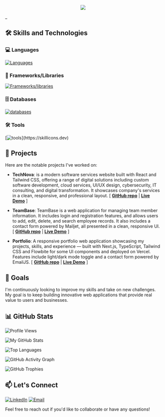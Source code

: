 <p align="center">
  <a href="https://github.com/DenverCoder1/readme-typing-svg">
    <img src="https://readme-typing-svg.herokuapp.com?lines=Hello,+I'm+Izzeddin+Samara+👋;I'm+a+Full+Stack+Developer+💻;Turning+ideas+into+real-world+web+applications+🌍&center=true&width=2500&height=500&size=80&color=%23009C91">
  </a>
</p

_
## 🛠 Skills and Technologies

### 💻 Languages
[![Languages](https://skillicons.dev/icons?i=html,css,js,ts,py)](https://skillicons.dev)
### 🚀 Frameworks/Libraries
[![Frameworks/libraries](https://skillicons.dev/icons?i=django,react,nextjs,express,bootstrap,tailwindcss)](https://skillicons.dev)
### 🗄 Databases
[![databases](https://skillicons.dev/icons?i=mysql,mongodb)](https://skillicons.dev)
### 🛠 Tools
[![tools](https://skillicons.dev/icons?i=postman,mysql,git,github,)](https://skillicons.dev)

## 🚀 Projects
Here are the notable projects I've worked on:

- **TechNova**: is a modern software services website built with React and Tailwind CSS, offering a range of digital solutions including custom software development, cloud services, UI/UX design, cybersecurity, IT consulting, and digital transformation. It showcases company's services in a clean, responsive, and professional layout. [ **[GitHub repo](https://github.com/Izzeddin-Samara/TechNova)** | **[Live Demo](https://tech-nova-tawny.vercel.app/)** ]

- **TeamBase**: TeamBase is a web application for managing team member information. It includes login and registration features, and allows users to add, edit, delete, and search employee records. It also includes a contact form powered by Mailjet, all presented in a clean, responsive UI. [ **[GitHub repo](https://github.com/Izzeddin-Samara/TeamBase)** | **[Live Demo](https://team-base-dd23.vercel.app/)** ]

- **Portfolio**: A responsive portfolio web application showcasing my projects, skills, and experience — built with Next.js, TypeScript, Tailwind CSS and Flowbite for some UI components and deployed on Vercel. Features include light/dark mode toggle and a contact form powered by EmailJS. [ **[GitHub repo](https://github.com/Izzeddin-Samara/My_Portfolio)** | **[Live Demo](https://izzeddin-samara.vercel.app/)** ]



## 🎯 Goals
I'm continuously looking to improve my skills and take on new challenges. My goal is to keep building innovative web applications that provide real value to users and businesses.

## 📊 GitHub Stats

![Profile Views](https://komarev.com/ghpvc/?username=Izzeddin-Samara&color=blue)

![My GitHub Stats](https://github-readme-stats.vercel.app/api?username=Izzeddin-Samara&show_icons=true&theme=radical&v=1)

![Top Languages](https://github-readme-stats.vercel.app/api/top-langs/?username=Izzeddin-Samara&layout=compact&theme=radical)

![GitHub Activity Graph](https://github-readme-activity-graph.vercel.app/graph?username=Izzeddin-Samara&theme=react-dark)

![GitHub Trophies](https://github-profile-trophy.vercel.app/?username=Izzeddin-Samara&theme=radical)


## 📫 Let's Connect
[![LinkedIn](https://img.shields.io/badge/LinkedIn-%230077B5.svg?style=for-the-badge&logo=linkedin&logoColor=white)](https://www.linkedin.com/in/izzeddin-samara/)
[![Email](https://img.shields.io/badge/Email-D14836?style=for-the-badge&logo=gmail&logoColor=white)](mailto:izzidinsamara@gmail.com)

Feel free to reach out if you'd like to collaborate or have any questions!
